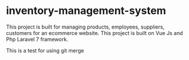 # inventory-management-system
This project is built for managing products, employees, suppliers, customers for an ecommerce website.
This project is built on Vue Js and Php Laravel 7 framework.

This is a test for using git merge
